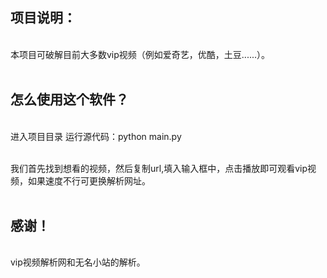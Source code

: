  <h2>项目说明：</h2><br>
本项目可破解目前大多数vip视频（例如爱奇艺，优酷，土豆......）。<br>
<br>
 <h2>怎么使用这个软件？</h2> <br>
进入项目目录 运行源代码：python main.py<br><br>


我们首先找到想看的视频，然后复制url,填入输入框中，点击播放即可观看vip视频，如果速度不行可更换解析网址。<br>
<br>
 <h2>感谢！</h2> <br>
vip视频解析网和无名小站的解析。<br>
